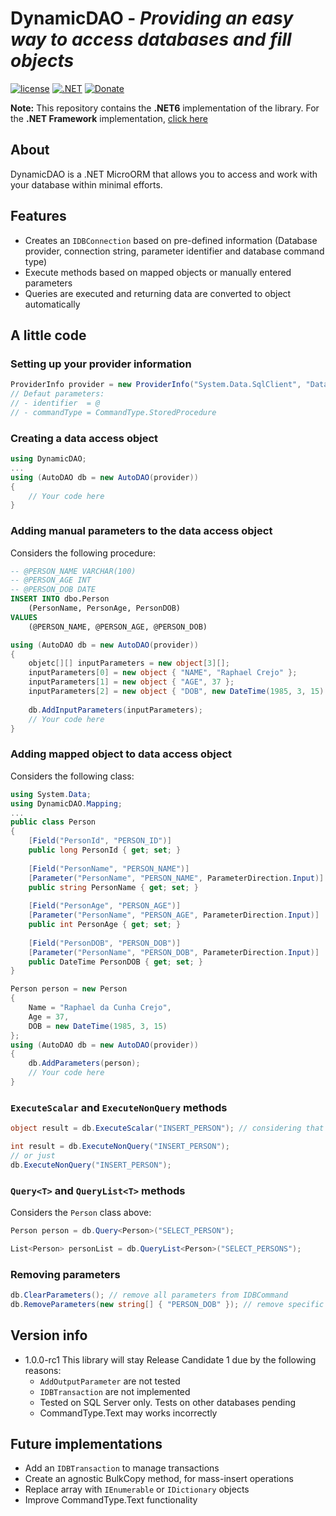 # DynamicDAO - _Providing an easy way to access databases and fill objects_


[![license](https://img.shields.io/badge/license-MIT-brightgreen)](https://github.com/raphaelcrejo/DynamicDAO6/blob/main/LICENSE) [![.NET](https://github.com/raphaelcrejo/DynamicDAO6/actions/workflows/dotnet.yml/badge.svg)](https://github.com/raphaelcrejo/DynamicDAO6/actions/workflows/dotnet.yml) [![Donate](https://img.shields.io/badge/Donate-PayPal-informational.svg)](https://www.paypal.com/donate/?hosted_button_id=PZX6VD5F8VD3S)

**Note:** This repository contains the **.NET6** implementation of the library. For the **.NET Framework** implementation, [click here][Nfr]

## About
DynamicDAO is a .NET MicroORM that allows you to access and work with your database within minimal efforts.

## Features
- Creates an `IDBConnection` based on pre-defined information (Database provider, connection string, parameter identifier and database command type)
- Execute methods based on mapped objects or manually entered parameters 
- Queries are executed and returning data are converted to object automatically

## A little code
### Setting up your provider information

```csharp
ProviderInfo provider = new ProviderInfo("System.Data.SqlClient", "Data Source=.\SQLEXPRESS;Initial Catalog=tempdb;User ID=sa;Password=adm")
// Defaut parameters: 
// - identifier  = @
// - commandType = CommandType.StoredProcedure
```
### Creating a data access object
```csharp
using DynamicDAO;
...
using (AutoDAO db = new AutoDAO(provider))
{
    // Your code here
}
```
### Adding manual parameters to the data access object
Considers the following procedure:
```sql
-- @PERSON_NAME VARCHAR(100)
-- @PERSON_AGE INT
-- @PERSON_DOB DATE
INSERT INTO dbo.Person
    (PersonName, PersonAge, PersonDOB)
VALUES
    (@PERSON_NAME, @PERSON_AGE, @PERSON_DOB)
```
```csharp
using (AutoDAO db = new AutoDAO(provider))
{
    objetc[][] inputParameters = new object[3][];
    inputParameters[0] = new object { "NAME", "Raphael Crejo" };
    inputParameters[1] = new object { "AGE", 37 };
    inputParameters[2] = new object { "DOB", new DateTime(1985, 3, 15) };
    
    db.AddInputParameters(inputParameters);
    // Your code here
}
```

### Adding mapped object to data access object

Considers the following class:

```csharp
using System.Data;
using DynamicDAO.Mapping;
...
public class Person
{
    [Field("PersonId", "PERSON_ID")]
    public long PersonId { get; set; }
    
    [Field("PersonName", "PERSON_NAME")]
    [Parameter("PersonName", "PERSON_NAME", ParameterDirection.Input)]
    public string PersonName { get; set; }
    
    [Field("PersonAge", "PERSON_AGE")]
    [Parameter("PersonName", "PERSON_AGE", ParameterDirection.Input)]
    public int PersonAge { get; set; }
    
    [Field("PersonDOB", "PERSON_DOB")]
    [Parameter("PersonName", "PERSON_DOB", ParameterDirection.Input)]
    public DateTime PersonDOB { get; set; }
}
```

```csharp
Person person = new Person
{
    Name = "Raphael da Cunha Crejo",
    Age = 37,
    DOB = new DateTime(1985, 3, 15)
};
using (AutoDAO db = new AutoDAO(provider))
{
    db.AddParameters(person);
    // Your code here
}
```

### `ExecuteScalar` and `ExecuteNonQuery` methods

```csharp
object result = db.ExecuteScalar("INSERT_PERSON"); // considering that your stored procedure returns the Person ID
```
```csharp
int result = db.ExecuteNonQuery("INSERT_PERSON");
// or just
db.ExecuteNonQuery("INSERT_PERSON");
```

### `Query<T>` and `QueryList<T>` methods

Considers the `Person` class above:

```csharp
Person person = db.Query<Person>("SELECT_PERSON");
```

```csharp
List<Person> personList = db.QueryList<Person>("SELECT_PERSONS");
```

### Removing parameters

```csharp
db.ClearParameters(); // remove all parameters from IDBCommand
db.RemoveParameters(new string[] { "PERSON_DOB" }); // remove specific parameter from IDBCommand
```

## Version info
* 1.0.0-rc1
This library will stay Release Candidate 1 due by the following reasons:
    * `AddOutputParameter` are not tested
    * `IDBTransaction` are not implemented
    * Tested on SQL Server only. Tests on other databases pending 
    * CommandType.Text may works incorrectly

## Future implementations
* Add an `IDBTransaction` to manage transactions
* Create an agnostic BulkCopy method, for mass-insert operations
* Replace array with `IEnumerable` or `IDictionary` objects 
* Improve CommandType.Text functionality

[//]: #
[NFr]: <https://github.com/raphaelcrejo/DynamicDAO>
[Lic]: <https://github.com/raphaelcrejo/DynamicDAO6/blob/main/LICENSE>
